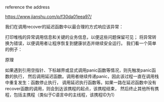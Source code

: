reference the address

https://www.jianshu.com/p/f30da01eea97/

我们在调用recover的延迟函数中以最合理的方式响应该异常：

打印堆栈的异常调用信息和关键的业务信息，以便这些问题保留可见； 将异常转换为错误，以便调用者让程序恢复到健康状态并继续安全运行。 我们看一个简单的例子：

原理

如果遇到引用空指针、下标越界或显式调用panic函数等情况，则先触发panic函数的执行， 然后调用延迟函数。调用者继续传递panic，因此该过程一直在调用栈中重复发生：函数停止执行，
调用延迟执行函数等。如果一路在延迟函数中没有recover函数的调用，则会到达该携程的起点，该携程结束， 然后终止其他所有携程，包括主携程（类似于C语言中的主线程，该携程ID为1）